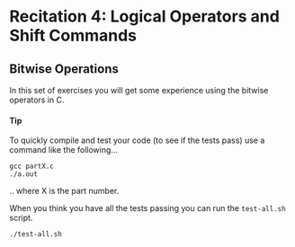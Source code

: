 # Recitation 4: Logical Operators and Shift Commands

## Bitwise Operations

In this set of exercises you will get some experience using the bitwise
operators in C.

#### Tip

To quickly compile and test your code (to see if the tests pass)
use a command like the following...  

```
gcc partX.c
./a.out
```

.. where X is the part number.

When you think you have all the tests passing you can run the `test-all.sh` script.

```
./test-all.sh
```
